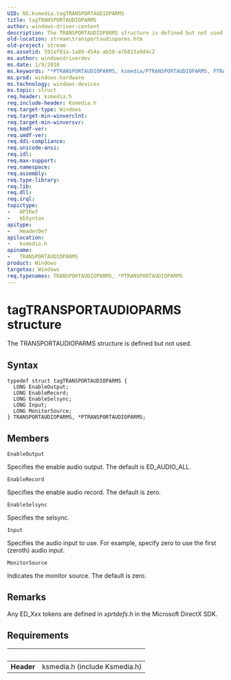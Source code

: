 ```yaml
---
UID: NS:ksmedia.tagTRANSPORTAUDIOPARMS
title: tagTRANSPORTAUDIOPARMS
author: windows-driver-content
description: The TRANSPORTAUDIOPARMS structure is defined but not used.
old-location: stream\transportaudioparms.htm
old-project: stream
ms.assetid: 591ef01a-1a89-454a-ab58-a76813a9d4c2
ms.author: windowsdriverdev
ms.date: 1/9/2018
ms.keywords: "*PTRANSPORTAUDIOPARMS, ksmedia/PTRANSPORTAUDIOPARMS, PTRANSPORTAUDIOPARMS structure pointer [Streaming Media Devices], tagTRANSPORTAUDIOPARMS, ksmedia/TRANSPORTAUDIOPARMS, vidcapstruct_f68139f5-186d-43da-8f9a-45d2af4f782b.xml, stream.transportaudioparms, TRANSPORTAUDIOPARMS structure [Streaming Media Devices], PTRANSPORTAUDIOPARMS, TRANSPORTAUDIOPARMS"
ms.prod: windows-hardware
ms.technology: windows-devices
ms.topic: struct
req.header: ksmedia.h
req.include-header: Ksmedia.h
req.target-type: Windows
req.target-min-winverclnt: 
req.target-min-winversvr: 
req.kmdf-ver: 
req.umdf-ver: 
req.ddi-compliance: 
req.unicode-ansi: 
req.idl: 
req.max-support: 
req.namespace: 
req.assembly: 
req.type-library: 
req.lib: 
req.dll: 
req.irql: 
topictype:
-	APIRef
-	kbSyntax
apitype:
-	HeaderDef
apilocation:
-	ksmedia.h
apiname:
-	TRANSPORTAUDIOPARMS
product: Windows
targetos: Windows
req.typenames: TRANSPORTAUDIOPARMS, *PTRANSPORTAUDIOPARMS
---
```


# tagTRANSPORTAUDIOPARMS structure
The TRANSPORTAUDIOPARMS structure is defined but not used.

## Syntax
````
typedef struct tagTRANSPORTAUDIOPARMS {
  LONG EnableOutput;
  LONG EnableRecord;
  LONG EnableSelsync;
  LONG Input;
  LONG MonitorSource;
} TRANSPORTAUDIOPARMS, *PTRANSPORTAUDIOPARMS;
````

## Members


`EnableOutput`

Specifies the enable audio output. The default is ED_AUDIO_ALL.

`EnableRecord`

Specifies the enable audio record. The default is zero.

`EnableSelsync`

Specifies the selsync.

`Input`

Specifies the audio input to use. For example, specify zero to use the first (zeroth) audio input.

`MonitorSource`

Indicates the monitor source. The default is zero.

## Remarks
Any ED_Xxx tokens are defined in <i>xprtdefs.h</i> in the Microsoft DirectX SDK.

## Requirements
| &nbsp; | &nbsp; |
| ---- |:---- |
| **Header** | ksmedia.h (include Ksmedia.h) |
